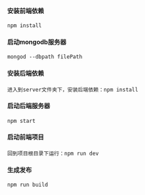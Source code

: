 #### 安装前端依赖
`npm install`


#### 启动mongodb服务器
`mongod --dbpath filePath`


#### 安装后端依赖
`进入到server文件夹下，安装后端依赖：npm install`


#### 启动后端服务器
`npm start`


#### 启动前端项目
`回到项目根目录下运行：npm run dev`


#### 生成发布
`npm run build`